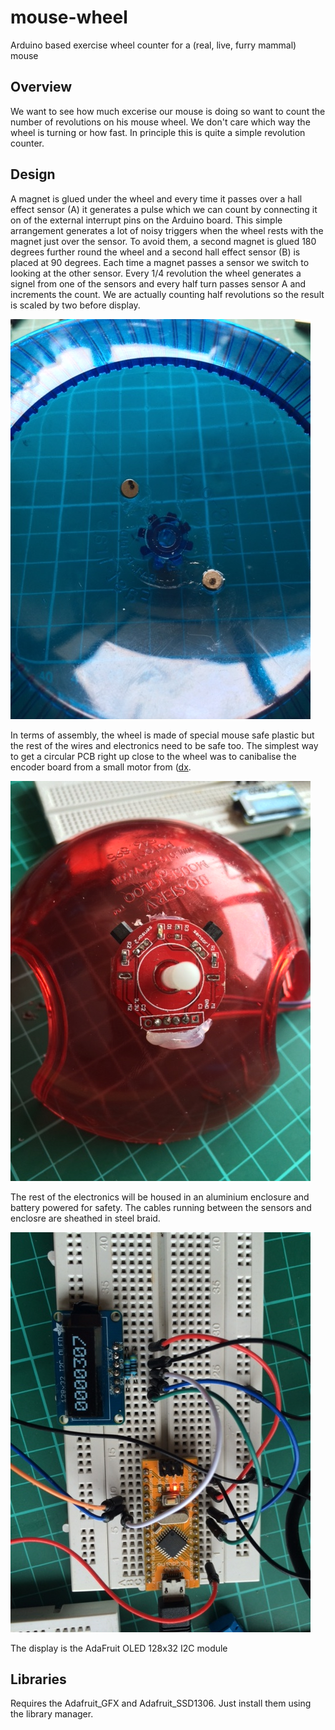 # mouse-wheel
Arduino based exercise wheel counter for a (real, live, furry mammal) mouse

## Overview
We want to see how much excerise our mouse is doing so want to count the number of revolutions on his mouse wheel.  We don't care which way the wheel is turning or how fast. In principle this is quite a simple revolution counter.

## Design
A magnet is glued under the wheel and every time it passes over a hall effect sensor (A) it generates a pulse which we can count by connecting it on of the external interrupt pins on the Arduino board.  This simple arrangement generates a lot of noisy triggers when the wheel rests with the magnet just over the sensor.  To avoid them, a second magnet is glued 180 degrees further round the wheel and a second hall effect sensor (B) is placed at 90 degrees.  Each time a magnet passes a sensor we switch to looking at the other sensor.  Every 1/4 revolution the wheel generates a signel from one of the sensors and every half turn passes sensor A and increments the count.  We are actually counting half revolutions so the result is scaled by two before display.

![Wheel with magnets](/images/IMG_0185.JPG)

In terms of assembly, the wheel is made of special mouse safe plastic but the rest of the wires and electronics need to be safe too.  The simplest way to get a circular PCB right up close to the wheel was to canibalise the encoder board from a small motor from ([dx](http://www.dx.com/p/high-torque-25mm-dc-12-0v-330rpm-encoder-precision-gear-motor-418535). 

![Encoder circuit](/images/IMG_0182.JPG)

The rest of the electronics will be housed in an aluminium enclosure and battery powered for safety. The cables running between the sensors and enclosre are sheathed in steel braid.

![Electronics](/images/IMG_0183.JPG)

The display is the AdaFruit OLED 128x32 I2C module

## Libraries
Requires the Adafruit_GFX and Adafruit_SSD1306. Just install them using the library manager.
